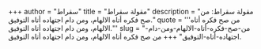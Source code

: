 +++
author = "سقراط"
title = "مقولة سقراط"
description = "مقولة سقراط: من صح فكره أتاه الالهام، ومن دام اجتهاده أتاه التوفيق."
quote = '''من صح فكره أتاه الالهام، ومن دام اجتهاده أتاه التوفيق.''' 
slug = "من-صح-فكره-أتاه-الالهام-ومن-دام-اجتهاده-أتاه-التوفيق"
+++
من صح فكره أتاه الالهام، ومن دام اجتهاده أتاه التوفيق.
